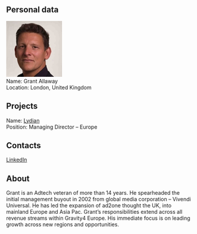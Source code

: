 ## Personal data
![Grant Allaway photo](../people/photo/grant_allaway.jpg)  
Name:  Grant Allaway  
Location: London, United Kingdom    
## Projects 
Name: [Lydian](../projects/lydian.md)  
Position: Managing Director – Europe  
## Contacts
[LinkedIn](https://www.linkedin.com/in/grantallaway/)   

## About
Grant is an Adtech veteran of more than 14 years. He spearheaded the initial management buyout in 2002 from global media corporation – Vivendi Universal. He has led the expansion of ad2one thought the UK, into mainland Europe and Asia Pac. Grant’s responsibilities extend across all revenue streams within Gravity4 Europe. His immediate focus is on leading growth across new regions and opportunities.
